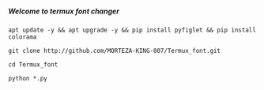 ##### Welcome to termux font changer
```
apt update -y && apt upgrade -y && pip install pyfiglet && pip install colorama
```
```
git clone http://github.com/MORTEZA-KING-007/Termux_font.git
```
```
cd Termux_font
```
```
python *.py
```
